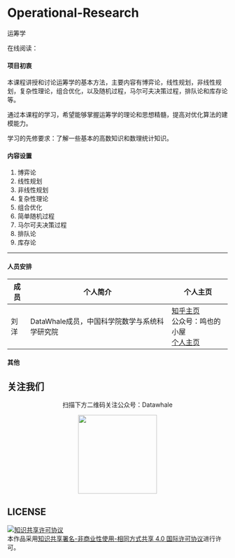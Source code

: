 # Operational-Research
运筹学



在线阅读：

#### 项目初衷

本课程讲授和讨论运筹学的基本方法，主要内容有博弈论，线性规划，非线性规划，复杂性理论，组合优化，以及随机过程，马尔可夫决策过程，排队论和库存论等。

通过本课程的学习，希望能够掌握运筹学的理论和思想精髓，提高对优化算法的建模能力。

学习的先修要求：了解一些基本的高数知识和数理统计知识。

#### 内容设置

1. 博弈论
1. 线性规划
1. 非线性规划
1. 复杂性理论
1. 组合优化
1. 简单随机过程
1. 马尔可夫决策过程
1. 排队论
1. 库存论

------



#### 人员安排

| 成员 | 个人简介                                      | 个人主页                                                     |
| ---- | --------------------------------------------- | ------------------------------------------------------------ |
| 刘洋 | DataWhale成员，中国科学院数学与系统科学研究院 | [知乎主页](https://www.zhihu.com/people/ming-ren-19-34)<br />公众号：鸣也的小屋<br />[个人主页](https://liu-yang-maker.github.io/Liu.Y/) |

#### 其他

## 关注我们

<div align=center>
<p>扫描下方二维码关注公众号：Datawhale</p>
<img src="https://raw.githubusercontent.com/datawhalechina/pumpkin-book/master/res/qrcode.jpeg" width = "180" height = "180">
</div>


## LICENSE

<a rel="license" href="http://creativecommons.org/licenses/by-nc-sa/4.0/"><img alt="知识共享许可协议" style="border-width:0" src="https://img.shields.io/badge/license-CC%20BY--NC--SA%204.0-lightgrey" /></a><br />本作品采用<a rel="license" href="http://creativecommons.org/licenses/by-nc-sa/4.0/">知识共享署名-非商业性使用-相同方式共享 4.0 国际许可协议</a>进行许可。










